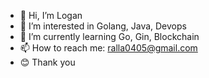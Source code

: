 - 👋 Hi, I’m Logan
- 👀 I’m interested in Golang, Java, Devops
- 🌱 I’m currently learning Go, Gin, Blockchain
- 📫 How to reach me: ralla0405@gmail.com
- 😊 Thank you
<!---
ralla0405/ralla0405 is a ✨ special ✨ repository because its `README.md` (this file) appears on your GitHub profile.
You can click the Preview link to take a look at your changes.
--->
